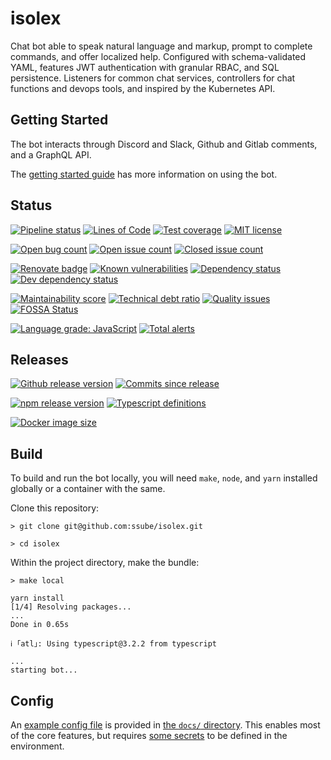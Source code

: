 # isolex

Chat bot able to speak natural language and markup, prompt to complete commands, and offer localized help.
Configured with schema-validated YAML, features JWT authentication with granular RBAC, and SQL persistence.
Listeners for common chat services, controllers for chat functions and devops tools, and inspired by the Kubernetes API.

## Getting Started

The bot interacts through Discord and Slack, Github and Gitlab comments, and a GraphQL API.

The [getting started guide](./docs/getting-started.md) has more information on using the bot.

## Status

[![Pipeline status](https://img.shields.io/gitlab/pipeline/ssube/isolex.svg?gitlab_url=https%3A%2F%2Fgit.apextoaster.com&logo=gitlab)](https://git.apextoaster.com/ssube/isolex/commits/master)
[![Lines of Code](https://sonarcloud.io/api/project_badges/measure?project=ssube_isolex&metric=ncloc)](https://sonarcloud.io/dashboard?id=ssube_isolex)
[![Test coverage](https://sonarcloud.io/api/project_badges/measure?project=ssube_isolex&metric=coverage)](https://sonarcloud.io/dashboard?id=ssube_isolex)
[![MIT license](https://img.shields.io/github/license/ssube/isolex.svg)](https://github.com/ssube/isolex/blob/master/LICENSE.md)

[![Open bug count](https://img.shields.io/github/issues-raw/ssube/isolex/type-bug.svg)](https://github.com/ssube/isolex/issues?q=is%3Aopen+is%3Aissue+label%3Atype%2Fbug)
[![Open issue count](https://img.shields.io/github/issues-raw/ssube/isolex.svg)](https://github.com/ssube/isolex/issues?q=is%3Aopen+is%3Aissue)
[![Closed issue count](https://img.shields.io/github/issues-closed-raw/ssube/isolex.svg)](https://github.com/ssube/isolex/issues?q=is%3Aissue+is%3Aclosed)

[![Renovate badge](https://badges.renovateapi.com/github/ssube/isolex)](https://renovatebot.com)
[![Known vulnerabilities](https://snyk.io/test/github/ssube/isolex/badge.svg)](https://snyk.io/test/github/ssube/isolex)
[![Dependency status](https://img.shields.io/david/ssube/isolex.svg)](https://david-dm.org/ssube/isolex)
[![Dev dependency status](https://img.shields.io/david/dev/ssube/isolex.svg)](https://david-dm.org/ssube/isolex?type=dev)

[![Maintainability score](https://api.codeclimate.com/v1/badges/5d4326d6f68a2fa137cd/maintainability)](https://codeclimate.com/github/ssube/isolex/maintainability)
[![Technical debt ratio](https://img.shields.io/codeclimate/tech-debt/ssube/isolex.svg)](https://codeclimate.com/github/ssube/isolex/trends/technical_debt)
[![Quality issues](https://img.shields.io/codeclimate/issues/ssube/isolex.svg)](https://codeclimate.com/github/ssube/isolex/issues)
[![FOSSA Status](https://app.fossa.com/api/projects/git%2Bgithub.com%2Fssube%2Fisolex.svg?type=shield)](https://app.fossa.com/projects/git%2Bgithub.com%2Fssube%2Fisolex?ref=badge_shield)

[![Language grade: JavaScript](https://img.shields.io/lgtm/grade/javascript/g/ssube/isolex.svg?logo=lgtm)](https://lgtm.com/projects/g/ssube/isolex/context:javascript)
[![Total alerts](https://img.shields.io/lgtm/alerts/g/ssube/isolex.svg)](https://lgtm.com/projects/g/ssube/isolex/alerts/)

## Releases

[![Github release version](https://img.shields.io/github/tag/ssube/isolex.svg)](https://github.com/ssube/isolex/releases)
[![Commits since release](https://img.shields.io/github/commits-since/ssube/isolex/v0.7.0.svg)](https://github.com/ssube/isolex/compare/v0.7.0...master)

[![npm release version](https://img.shields.io/npm/v/isolex.svg)](https://www.npmjs.com/package/isolex)
[![Typescript definitions](https://img.shields.io/npm/types/isolex.svg)](https://www.npmjs.com/package/isolex)

[![Docker image size](https://images.microbadger.com/badges/image/ssube/isolex:master.svg)](https://microbadger.com/images/ssube/isolex:master)

## Build

To build and run the bot locally, you will need `make`, `node`, and `yarn` installed globally or a container with the
same.

Clone this repository:

```shell
> git clone git@github.com:ssube/isolex.git

> cd isolex
```

Within the project directory, make the bundle:

```shell
> make local

yarn install
[1/4] Resolving packages...
...
Done in 0.65s

ℹ ｢atl｣: Using typescript@3.2.2 from typescript

...
starting bot...
```

## Config

An [example config file](./docs/isolex.yml) is provided in [the `docs/` directory](./docs). This enables most of the
core features, but requires [some secrets](./docs/getting-started.md#secrets) to be defined in the environment.
